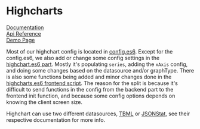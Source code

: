 # Highcharts
[Documentation](https://www.highcharts.com/docs/index)  
[Api Reference](https://api.highcharts.com/highcharts/)  
[Demo Page](https://www.highcharts.com/demo/)  

Most of our highchart config is located in [config.es6](../src/main/resources/lib/highcharts/config.es6). Except for the config.es6, we also add or change some config settings in the [highchart.es6 part](/src/main/resources/site/parts/highchart/highchart.es6). Mostly it's populating `series`, adding the `xAxis` config, and doing some changes based on the datasource and/or graphType. There is also some functions being added and minor changes done in the [highcharts.es6 frontend script](/src/main/resources/assets/js/app/highchart.es6). The reason for the split is because it's difficult to send functions in the config from the backend part to the frontend init function, and because some config options depends on knowing the client screen size.

Highchart can use two different datasources, [TBML](DataFeeds.md#tbml) or [JSONStat](DataFeeds.md#jsonstat), see their respective documentation for more info.
